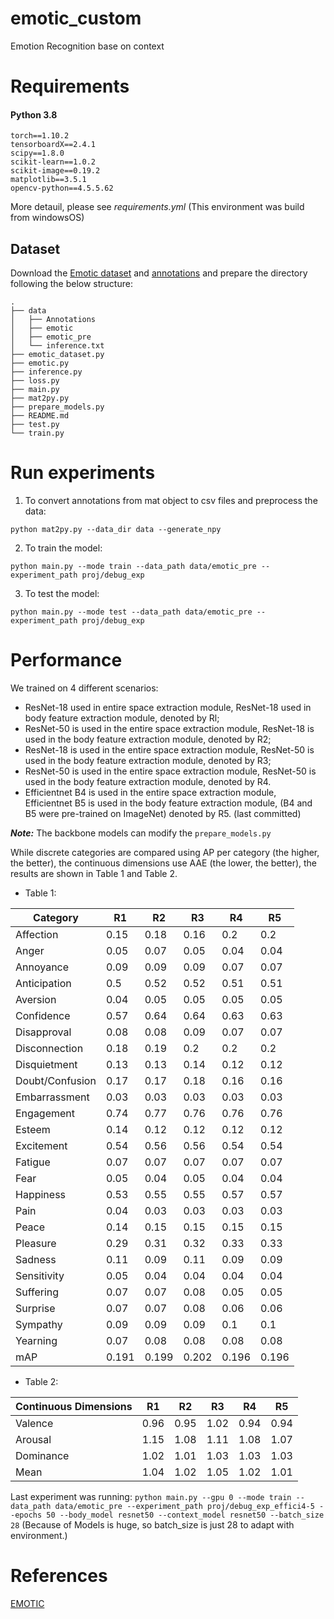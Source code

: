 # emotic_custom

Emotion Recognition base on context

# Requirements

#### Python  3.8

```
torch==1.10.2
tensorboardX==2.4.1
scipy==1.8.0
scikit-learn==1.0.2
scikit-image==0.19.2
matplotlib==3.5.1
opencv-python==4.5.5.62
```

More detauil, please see _requirements.yml_ (This environment was build from windowsOS)

## Dataset

Download the [Emotic dataset](https://drive.google.com/open?id=0B7sjGeF4f3FYQUVlZ3ZOai1ieEU) and
[annotations](https://1drv.ms/u/s!AkYHbdGNmIVCgbYJxp1EtUplH6BhSw?e=VUP26u) and prepare the directory following the below
structure:

```
.
├── data
│   ├── Annotations
│   ├── emotic
│   ├── emotic_pre
│   └── inference.txt
├── emotic_dataset.py
├── emotic.py
├── inference.py
├── loss.py
├── main.py
├── mat2py.py
├── prepare_models.py
├── README.md
├── test.py
└── train.py
```

# Run experiments

1. To convert annotations from mat object to csv files and preprocess the data:

```
python mat2py.py --data_dir data --generate_npy
```

2. To train the model:

```
python main.py --mode train --data_path data/emotic_pre --experiment_path proj/debug_exp
```

3. To test the model:

```
python main.py --mode test --data_path data/emotic_pre --experiment_path proj/debug_exp
```

# Performance

We trained on 4 different scenarios: <br>

- ResNet-18 used in entire space extraction module, ResNet-18 used in body feature extraction module, denoted by Rl;
- ResNet-50 is used in the entire space extraction module, ResNet-18 is used in the body feature extraction module,
  denoted by R2;
- ResNet-18 is used in the entire space extraction module, ResNet-50 is used in the body feature extraction module,
  denoted by R3;
- ResNet-50 is used in the entire space extraction module, ResNet-50 is used in the body feature extraction module,
  denoted by R4.
- Efficientnet B4 is used in the entire space extraction module, Efficientnet B5 is used in the body feature extraction
  module, (B4 and B5 were pre-trained on ImageNet) denoted by R5. (last committed)

**_Note:_** The backbone models can modify the ```prepare_models.py```

While discrete categories are compared using AP per category (the higher, the better), the continuous dimensions use
AAE (the lower, the better), the results are shown in Table 1 and Table 2.

* Table 1:

| Category        | R1    | R2    | R3    | R4    | R5    |
|-----------------|-------|-------|-------|-------|-------|
| Affection       | 0.15  | 0.18  | 0.16  | 0.2   | 0.2   |
| Anger           | 0.05  | 0.07  | 0.05  | 0.04  | 0.04  |
| Annoyance       | 0.09  | 0.09  | 0.09  | 0.07  | 0.07  |
| Anticipation    | 0.5   | 0.52  | 0.52  | 0.51  | 0.51  |
| Aversion        | 0.04  | 0.05  | 0.05  | 0.05  | 0.05  |
| Confidence      | 0.57  | 0.64  | 0.64  | 0.63  | 0.63  |
| Disapproval     | 0.08  | 0.08  | 0.09  | 0.07  | 0.07  |
| Disconnection   | 0.18  | 0.19  | 0.2   | 0.2   | 0.2   |
| Disquietment    | 0.13  | 0.13  | 0.14  | 0.12  | 0.12  |
| Doubt/Confusion | 0.17  | 0.17  | 0.18  | 0.16  | 0.16  |
| Embarrassment   | 0.03  | 0.03  | 0.03  | 0.03  | 0.03  |
| Engagement      | 0.74  | 0.77  | 0.76  | 0.76  | 0.76  |
| Esteem          | 0.14  | 0.12  | 0.12  | 0.12  | 0.12  |
| Excitement      | 0.54  | 0.56  | 0.56  | 0.54  | 0.54  |
| Fatigue         | 0.07  | 0.07  | 0.07  | 0.07  | 0.07  |
| Fear            | 0.05  | 0.04  | 0.05  | 0.04  | 0.04  |
| Happiness       | 0.53  | 0.55  | 0.55  | 0.57  | 0.57  |
| Pain            | 0.04  | 0.03  | 0.03  | 0.03  | 0.03  |
| Peace           | 0.14  | 0.15  | 0.15  | 0.15  | 0.15  |
| Pleasure        | 0.29  | 0.31  | 0.32  | 0.33  | 0.33  |
| Sadness         | 0.11  | 0.09  | 0.11  | 0.09  | 0.09  |
| Sensitivity     | 0.05  | 0.04  | 0.04  | 0.04  | 0.04  |
| Suffering       | 0.07  | 0.07  | 0.08  | 0.05  | 0.05  |
| Surprise        | 0.07  | 0.07  | 0.08  | 0.06  | 0.06  |
| Sympathy        | 0.09  | 0.09  | 0.09  | 0.1   | 0.1   |
| Yearning        | 0.07  | 0.08  | 0.08  | 0.08  | 0.08  |
| mAP             | 0.191 | 0.199 | 0.202 | 0.196 | 0.196 |

* Table 2:

| Continuous Dimensions | R1   | R2   | R3   | R4   | R5   |
|-----------------------|------|------|------|------|------|
| Valence               | 0.96 | 0.95 | 1.02 | 0.94 | 0.94 |
| Arousal               | 1.15 | 1.08 | 1.11 | 1.08 | 1.07 |
| Dominance             | 1.02 | 1.01 | 1.03 | 1.03 | 1.03 |
| Mean                  | 1.04 | 1.02 | 1.05 | 1.02 | 1.01 |

Last experiment was
running: ```python main.py --gpu 0 --mode train --data_path data/emotic_pre --experiment_path proj/debug_exp_effici4-5 --epochs 50 --body_model resnet50 --context_model resnet50 --batch_size 28```
(Because of Models is huge, so batch_size is just 28 to adapt with environment.)


# References

[EMOTIC](https://github.com/Tandon-A/emotic)





